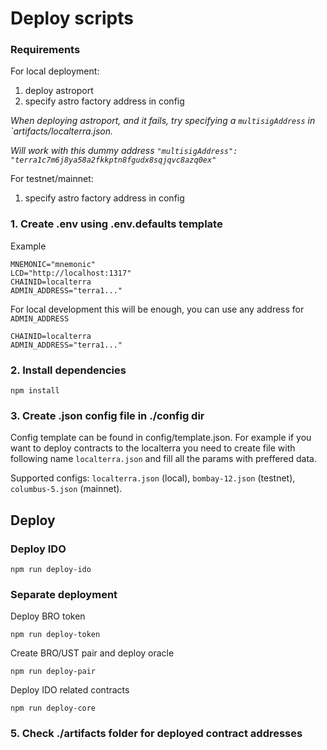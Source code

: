# Deploy scripts

### Requirements
For local deployment: 
1) deploy astroport
2) specify astro factory address in config

*When deploying astroport, and it fails, try specifying a `multisigAddress` in `artifacts/localterra.json.*

*Will work with this dummy address `"multisigAddress": "terra1c7m6j8ya58a2fkkptn8fgudx8sqjqvc8azq0ex"`*

For testnet/mainnet:
1) specify astro factory address in config

### 1. Create .env using .env.defaults template
Example
```env
MNEMONIC="mnemonic"
LCD="http://localhost:1317"
CHAINID=localterra
ADMIN_ADDRESS="terra1..."
```

For local development this will be enough, you can use any address for `ADMIN_ADDRESS`
```env
CHAINID=localterra
ADMIN_ADDRESS="terra1..."
```

### 2. Install dependencies
```
npm install
```

### 3. Create .json config file in ./config dir
Config template can be found in config/template.json.
For example if you want to deploy contracts to the localterra you need to create file with following name `localterra.json` and fill all the params with preffered data.

Supported configs: `localterra.json` (local), `bombay-12.json` (testnet), `columbus-5.json` (mainnet).

## Deploy

### Deploy IDO
```
npm run deploy-ido
```

### Separate deployment
Deploy BRO token
```
npm run deploy-token
```

Create BRO/UST pair and deploy oracle
```
npm run deploy-pair
```

Deploy IDO related contracts
```
npm run deploy-core
```

### 5. Check ./artifacts folder for deployed contract addresses
